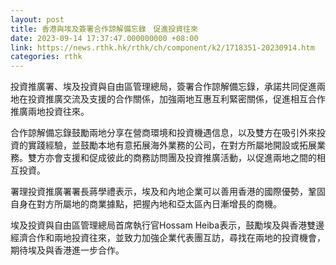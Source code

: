 ```yaml
---
layout: post
title: 香港與埃及簽署合作諒解備忘錄　促進投資往來
date: 2023-09-14 17:37:47.000000000 +08:00
link: https://news.rthk.hk/rthk/ch/component/k2/1718351-20230914.htm
categories: rthk
---
```


投資推廣署、埃及投資與自由區管理總局，簽署合作諒解備忘錄，承諾共同促進兩地在投資推廣交流及支援的合作關係，加強兩地互惠互利緊密關係，促進相互合作推廣兩地投資往來。

合作諒解備忘錄鼓勵兩地分享在營商環境和投資機遇信息，以及雙方在吸引外來投資的實踐經驗，並鼓勵本地有意拓展海外業務的公司，在對方所屬地開設或拓展業務。雙方亦會支援和促成彼此的商務訪問團及投資推廣活動，以促進兩地之間的相互投資。

署理投資推廣署署長蔣學禮表示，埃及和內地企業可以善用香港的國際優勢，鞏固自身在對方所屬地的商業據點，把握內地和亞太區內日漸增長的商機。

埃及投資與自由區管理總局首席執行官Hossam Heiba表示，鼓勵埃及與香港雙邊經濟合作和兩地投資往來，並致力加強企業代表團互訪，尋找在兩地的投資機會，期待埃及與香港進一步合作。
